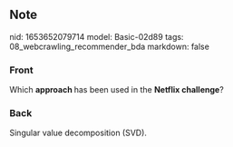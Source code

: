 ## Note
nid: 1653652079714
model: Basic-02d89
tags: 08_webcrawling_recommender_bda
markdown: false

### Front
Which <b>approach </b>has been used in the <b>Netflix challenge</b>?

### Back
Singular value decomposition (SVD).
